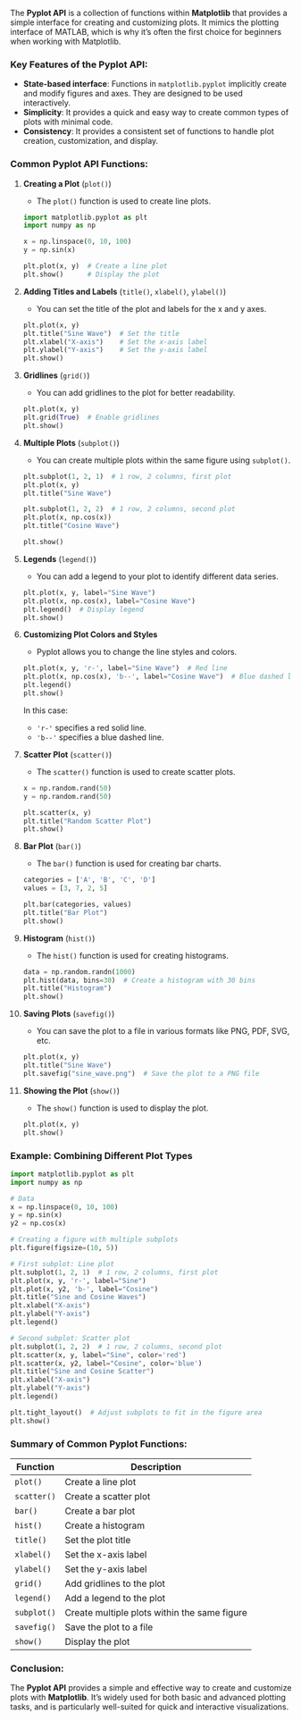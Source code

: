 The **Pyplot API** is a collection of functions within **Matplotlib** that provides a simple interface for creating and customizing plots. It mimics the plotting interface of MATLAB, which is why it’s often the first choice for beginners when working with Matplotlib.

### Key Features of the **Pyplot API**:
- **State-based interface**: Functions in `matplotlib.pyplot` implicitly create and modify figures and axes. They are designed to be used interactively.
- **Simplicity**: It provides a quick and easy way to create common types of plots with minimal code.
- **Consistency**: It provides a consistent set of functions to handle plot creation, customization, and display.

### Common Pyplot API Functions:

1. **Creating a Plot** (`plot()`)
   - The `plot()` function is used to create line plots.

   ```python
   import matplotlib.pyplot as plt
   import numpy as np

   x = np.linspace(0, 10, 100)
   y = np.sin(x)

   plt.plot(x, y)  # Create a line plot
   plt.show()      # Display the plot
   ```

2. **Adding Titles and Labels** (`title()`, `xlabel()`, `ylabel()`)
   - You can set the title of the plot and labels for the x and y axes.

   ```python
   plt.plot(x, y)
   plt.title("Sine Wave")  # Set the title
   plt.xlabel("X-axis")    # Set the x-axis label
   plt.ylabel("Y-axis")    # Set the y-axis label
   plt.show()
   ```

3. **Gridlines** (`grid()`)
   - You can add gridlines to the plot for better readability.

   ```python
   plt.plot(x, y)
   plt.grid(True)  # Enable gridlines
   plt.show()
   ```

4. **Multiple Plots** (`subplot()`)
   - You can create multiple plots within the same figure using `subplot()`.

   ```python
   plt.subplot(1, 2, 1)  # 1 row, 2 columns, first plot
   plt.plot(x, y)
   plt.title("Sine Wave")

   plt.subplot(1, 2, 2)  # 1 row, 2 columns, second plot
   plt.plot(x, np.cos(x))
   plt.title("Cosine Wave")

   plt.show()
   ```

5. **Legends** (`legend()`)
   - You can add a legend to your plot to identify different data series.

   ```python
   plt.plot(x, y, label="Sine Wave")
   plt.plot(x, np.cos(x), label="Cosine Wave")
   plt.legend()  # Display legend
   plt.show()
   ```

6. **Customizing Plot Colors and Styles**
   - Pyplot allows you to change the line styles and colors.

   ```python
   plt.plot(x, y, 'r-', label="Sine Wave")  # Red line
   plt.plot(x, np.cos(x), 'b--', label="Cosine Wave")  # Blue dashed line
   plt.legend()
   plt.show()
   ```

   In this case:
   - `'r-'` specifies a red solid line.
   - `'b--'` specifies a blue dashed line.

7. **Scatter Plot** (`scatter()`)
   - The `scatter()` function is used to create scatter plots.

   ```python
   x = np.random.rand(50)
   y = np.random.rand(50)

   plt.scatter(x, y)
   plt.title("Random Scatter Plot")
   plt.show()
   ```

8. **Bar Plot** (`bar()`)
   - The `bar()` function is used for creating bar charts.

   ```python
   categories = ['A', 'B', 'C', 'D']
   values = [3, 7, 2, 5]

   plt.bar(categories, values)
   plt.title("Bar Plot")
   plt.show()
   ```

9. **Histogram** (`hist()`)
   - The `hist()` function is used for creating histograms.

   ```python
   data = np.random.randn(1000)
   plt.hist(data, bins=30)  # Create a histogram with 30 bins
   plt.title("Histogram")
   plt.show()
   ```

10. **Saving Plots** (`savefig()`)
    - You can save the plot to a file in various formats like PNG, PDF, SVG, etc.

    ```python
    plt.plot(x, y)
    plt.title("Sine Wave")
    plt.savefig("sine_wave.png")  # Save the plot to a PNG file
    ```

11. **Showing the Plot** (`show()`)
    - The `show()` function is used to display the plot.

    ```python
    plt.plot(x, y)
    plt.show()
    ```

### Example: Combining Different Plot Types

```python
import matplotlib.pyplot as plt
import numpy as np

# Data
x = np.linspace(0, 10, 100)
y = np.sin(x)
y2 = np.cos(x)

# Creating a figure with multiple subplots
plt.figure(figsize=(10, 5))

# First subplot: Line plot
plt.subplot(1, 2, 1)  # 1 row, 2 columns, first plot
plt.plot(x, y, 'r-', label="Sine")
plt.plot(x, y2, 'b-', label="Cosine")
plt.title("Sine and Cosine Waves")
plt.xlabel("X-axis")
plt.ylabel("Y-axis")
plt.legend()

# Second subplot: Scatter plot
plt.subplot(1, 2, 2)  # 1 row, 2 columns, second plot
plt.scatter(x, y, label="Sine", color='red')
plt.scatter(x, y2, label="Cosine", color='blue')
plt.title("Sine and Cosine Scatter")
plt.xlabel("X-axis")
plt.ylabel("Y-axis")
plt.legend()

plt.tight_layout()  # Adjust subplots to fit in the figure area
plt.show()
```

### Summary of Common Pyplot Functions:

| Function         | Description                                         |
|------------------|-----------------------------------------------------|
| `plot()`         | Create a line plot                                  |
| `scatter()`      | Create a scatter plot                               |
| `bar()`          | Create a bar plot                                   |
| `hist()`         | Create a histogram                                  |
| `title()`        | Set the plot title                                  |
| `xlabel()`       | Set the x-axis label                                |
| `ylabel()`       | Set the y-axis label                                |
| `grid()`         | Add gridlines to the plot                           |
| `legend()`       | Add a legend to the plot                            |
| `subplot()`      | Create multiple plots within the same figure        |
| `savefig()`      | Save the plot to a file                             |
| `show()`         | Display the plot                                    |

### Conclusion:
The **Pyplot API** provides a simple and effective way to create and customize plots with **Matplotlib**. It’s widely used for both basic and advanced plotting tasks, and is particularly well-suited for quick and interactive visualizations.
